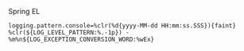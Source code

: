 
Spring EL

`logging.pattern.console=%clr(%d{yyyy-MM-dd HH:mm:ss.SSS}){faint} %clr(${LOG_LEVEL_PATTERN:%.-1p}) - %m%n${LOG_EXCEPTION_CONVERSION_WORD:%wEx}`